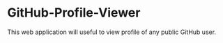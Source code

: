 # GitHub-Profile-Viewer
This web application will useful to view profile of any public GitHub user. 
